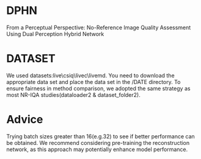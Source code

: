 # DPHN
From a Perceptual Perspective: No-Reference Image Quality Assessment Using Dual Perception Hybrid Network
# DATASET
We used datasets:live\csiq\livec\livemd. You need to download the appropriate data set and place the data set in the /DATE directory.
To ensure fairness in method comparison, we adopted the same strategy as most NR-IQA studies(dataloader2 & dataset_folder2). 
# Advice
Trying batch sizes greater than 16(e.g.32) to see if better performance can be obtained.
We recommend considering pre-training the reconstruction network, as this approach may potentially enhance model performance. 

